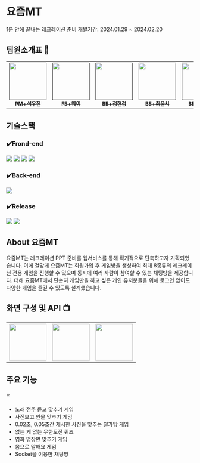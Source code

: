 # 요즘MT
1분 안에 끝내는 레크레이션 준비
개발기간: 2024.01.29 ~ 2024.02.20

## 팀원소개표 🔎

<table>
  <tbody>
    <tr>
      <td align="center"><a href=""><img src="![image](https://github.com/Pirogramming-20/YM/assets/121532823/a494b35e-5c8a-407e-a71d-957d3460f959)
" width="100px;" alt=""/><br /><sub><b> PM : 석우진 </b></sub></a><br /></td>
      <td align="center"><a href=""><img src="" width="100px;" alt=""/><br /><sub><b> FE : 웨이 </b></sub></a><br /></td>
      <td align="center"><a href=""><img src="" width="100px;" alt=""/><br /><sub><b> BE : 정현정</b></sub></a><br /></td>
      <td align="center"><a href=""><img src="" width="100px;" alt=""/><br /><sub><b> BE : 최윤서</b></sub></a><br /></td>
      <td align="center"><a href=""><img src="" width="100px;" alt=""/><br /><sub><b> BE : 오기택</b></sub></a><br /></td>
    </tr>
  </tbody>
</table>


## 기술스택 

### ✔️Frond-end
<img src="https://img.shields.io/badge/html5-E34F26?style=for-the-badge&logo=html5&logoColor=white"> <img src="https://img.shields.io/badge/css-1572B6?style=for-the-badge&logo=css3&logoColor=white"> <img src="https://img.shields.io/badge/javascript-F7DF1E?style=for-the-badge&logo=javascript&logoColor=black"> <img src="https://img.shields.io/badge/jquery-0769AD?style=for-the-badge&logo=jquery&logoColor=white">

### ✔️Back-end
<img src="https://img.shields.io/badge/django-092E20?style=for-the-badge&logo=django&logoColor=white">

### ✔️Release
<img src="https://img.shields.io/badge/linux-FCC624?style=for-the-badge&logo=linux&logoColor=black"> <img src="https://img.shields.io/badge/amazonaws-232F3E?style=for-the-badge&logo=amazonaws&logoColor=white"> 

## About 요즘MT
요즘MT는 레크레이션 PPT 준비를 웹서비스를 통해 획기적으로 단축하고자 기획되었습니다. 이에 걸맞게 요즘MT는 회원가입 후 게임방을 생성하여 최대 8종류의 레크레이션 전용 게임을 진행할 수 있으며 동시에 여러 사람이 참여할 수 있는 채팅방을 제공합니다.
더해 요즘MT에서 단순히 게임만을 하고 싶은 개인 유저분들을 위해 로그인 없이도 다양한 게임을 즐길 수 있도록 설계했습니다.

## 화면 구성 및 API 📺

<table>
  <tbody>
    <tr>
      <td><img src="" width="100px;" alt=""/</td>
      <td><img src="" width="100px;" alt=""/</td>
      <td><img src="" width="100px;" alt=""/</td>
    </tr>
  </tbody>
</table>

## 주요 기능
⭐️
- 노래 전주 듣고 맞추기 게임
- 사진보고 인물 맞추기 게임
- 0.02초, 0.05초간 제시한 사진을 맞추는 철가방 게임
- 없는 게 없는 무한도전 퀴즈
- 영화 명장면 맞추기 게임
- 몸으로 말해요 게임
- Socket을 이용한 채팅방


